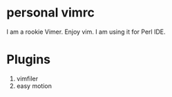 # personal vimrc
I am a rookie Vimer.
Enjoy vim.
I am using it for Perl IDE.

# Plugins
1. vimfiler
2. easy motion
